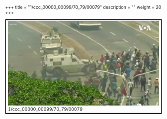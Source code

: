 +++
title = "1/ccc_00000_00099/70_79/00079"
description = ""
weight = 20
+++

<table style="border:2px solid black;max-width:800px;max-height:800px;" 
><tr><td>
<img class="center-fit-jpg"
src="/jpg_/aaa_20190430_NxaOmWaI8sI_00078.jpg">
1/ccc_00000_00099/70_79/00079
</img></td></tr></table>
